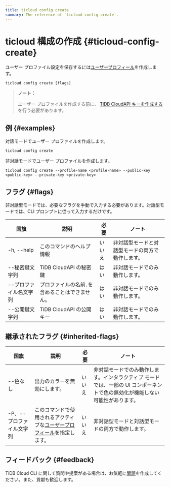 ```yaml
---
title: ticloud config create
summary: The reference of `ticloud config create`.
---
```


# ticloud 構成の作成 {#ticloud-config-create}

ユーザー プロファイル設定を保存するには[<a href="/tidb-cloud/cli-reference.md#user-profile">ユーザープロフィール</a>](/tidb-cloud/cli-reference.md#user-profile)を作成します。

```shell
ticloud config create [flags]
```

> **ノート：**
>
> ユーザー プロファイルを作成する前に、 [<a href="https://docs.pingcap.com/tidbcloud/api/v1beta#section/Authentication/API-Key-Management">TiDB CloudAPI キーを作成する</a>](https://docs.pingcap.com/tidbcloud/api/v1beta#section/Authentication/API-Key-Management)を行う必要があります。

## 例 {#examples}

対話モードでユーザー プロファイルを作成します。

```shell
ticloud config create
```

非対話モードでユーザー プロファイルを作成します。

```shell
ticloud config create --profile-name <profile-name> --public-key <public-key> --private-key <private-key>
```

## フラグ {#flags}

非対話型モードでは、必要なフラグを手動で入力する必要があります。対話型モードでは、CLI プロンプトに従って入力するだけです。

| 国旗           | 説明                        | 必要  | ノート                      |
| ------------ | ------------------------- | --- | ------------------------ |
| -h, --help   | このコマンドのヘルプ情報              | いいえ | 非対話型モードと対話型モードの両方で動作します。 |
| --秘密鍵文字列     | TiDB CloudAPI の秘密鍵        | はい  | 非対話モードでのみ動作します。          |
| --プロファイル名文字列 | プロファイルの名前`.`を含めることはできません。 | はい  | 非対話モードでのみ動作します。          |
| --公開鍵文字列     | TiDB CloudAPI の公開キー       | はい  | 非対話モードでのみ動作します。          |

## 継承されたフラグ {#inherited-flags}

| 国旗             | 説明                                                                                                                                       | 必要  | ノート                                                               |
| -------------- | ---------------------------------------------------------------------------------------------------------------------------------------- | --- | ----------------------------------------------------------------- |
| --色なし          | 出力のカラーを無効にします。                                                                                                                           | いいえ | 非対話モードでのみ動作します。インタラクティブ モードでは、一部の UI コンポーネントで色の無効化が機能しない可能性があります。 |
| -P、--プロファイル文字列 | このコマンドで使用されるアクティブな[<a href="/tidb-cloud/cli-reference.md#user-profile">ユーザープロフィール</a>](/tidb-cloud/cli-reference.md#user-profile)を指定します。 | いいえ | 非対話型モードと対話型モードの両方で動作します。                                          |

## フィードバック {#feedback}

TiDB Cloud CLI に関して質問や提案がある場合は、お気軽に[<a href="https://github.com/tidbcloud/tidbcloud-cli/issues/new/choose">問題</a>](https://github.com/tidbcloud/tidbcloud-cli/issues/new/choose)を作成してください。また、貢献も歓迎します。

